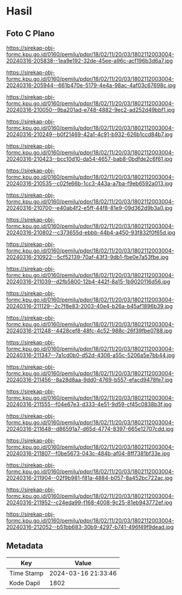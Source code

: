 # Hasil

## Foto C Plano

https://sirekap-obj-formc.kpu.go.id/0160/pemilu/pdpr/18/02/11/20/03/1802112003004-20240316-205838--1ea9e192-32de-45ee-a96c-acf196b3d6a7.jpg

https://sirekap-obj-formc.kpu.go.id/0160/pemilu/pdpr/18/02/11/20/03/1802112003004-20240316-205944--661b470e-5179-4e4a-98ac-4af03c67698c.jpg

https://sirekap-obj-formc.kpu.go.id/0160/pemilu/pdpr/18/02/11/20/03/1802112003004-20240316-210050--9ba201ad-e748-4882-9ec2-ad252d49bbf1.jpg

https://sirekap-obj-formc.kpu.go.id/0160/pemilu/pdpr/18/02/11/20/03/1802112003004-20240316-210249--b0f21469-42a1-4c91-b932-626b1ccd84b7.jpg

https://sirekap-obj-formc.kpu.go.id/0160/pemilu/pdpr/18/02/11/20/03/1802112003004-20240316-210423--bcc10d10-da54-4657-bab8-0bdfde2c6f61.jpg

https://sirekap-obj-formc.kpu.go.id/0160/pemilu/pdpr/18/02/11/20/03/1802112003004-20240316-210535--c02fe66b-1cc3-443a-a7ba-f9eb6592a013.jpg

https://sirekap-obj-formc.kpu.go.id/0160/pemilu/pdpr/18/02/11/20/03/1802112003004-20240316-210700--e40ab4f2-e5ff-44f8-81e9-09d362d9b3a0.jpg

https://sirekap-obj-formc.kpu.go.id/0160/pemilu/pdpr/18/02/11/20/03/1802112003004-20240316-210802--c373655d-ebbb-44b4-a450-93f832f0f65d.jpg

https://sirekap-obj-formc.kpu.go.id/0160/pemilu/pdpr/18/02/11/20/03/1802112003004-20240316-210922--5cf52139-70af-43f3-9db1-fbe0e7a53fbe.jpg

https://sirekap-obj-formc.kpu.go.id/0160/pemilu/pdpr/18/02/11/20/03/1802112003004-20240316-211039--d2fb5800-12b4-442f-8a15-1b9020116d56.jpg

https://sirekap-obj-formc.kpu.go.id/0160/pemilu/pdpr/18/02/11/20/03/1802112003004-20240316-211129--2c7f8e83-2003-40e4-b26a-b45af1896b39.jpg

https://sirekap-obj-formc.kpu.go.id/0160/pemilu/pdpr/18/02/11/20/03/1802112003004-20240316-211248--4428cef8-48fc-4c52-988c-26f39fbe0788.jpg

https://sirekap-obj-formc.kpu.go.id/0160/pemilu/pdpr/18/02/11/20/03/1802112003004-20240316-211347--7a1cd0b0-d52d-4306-a55c-5206a5e7bb44.jpg

https://sirekap-obj-formc.kpu.go.id/0160/pemilu/pdpr/18/02/11/20/03/1802112003004-20240316-211456--8a28d8aa-9dd0-4769-b557-efacd9478fe7.jpg

https://sirekap-obj-formc.kpu.go.id/0160/pemilu/pdpr/18/02/11/20/03/1802112003004-20240316-211555--f04e67e3-d333-4e51-9d59-cf45c0838b3f.jpg

https://sirekap-obj-formc.kpu.go.id/0160/pemilu/pdpr/18/02/11/20/03/1802112003004-20240316-211648--d86591a7-d65d-4774-8397-665e12707cdd.jpg

https://sirekap-obj-formc.kpu.go.id/0160/pemilu/pdpr/18/02/11/20/03/1802112003004-20240316-211807--f0be5673-043c-484b-af04-8ff7381bf33e.jpg

https://sirekap-obj-formc.kpu.go.id/0160/pemilu/pdpr/18/02/11/20/03/1802112003004-20240316-211904--02f9b981-f81a-4884-b057-8a452bc722ac.jpg

https://sirekap-obj-formc.kpu.go.id/0160/pemilu/pdpr/18/02/11/20/03/1802112003004-20240316-211952--c24eda99-f168-4008-9c25-81eb943772ef.jpg

https://sirekap-obj-formc.kpu.go.id/0160/pemilu/pdpr/18/02/11/20/03/1802112003004-20240316-212052--b51bb683-30b9-4297-b741-496f49f9dead.jpg


## Metadata

| Key        | Value               |
| ---------- | ------------------- |
| Time Stamp | 2024-03-16 21:33:46 |
| Kode Dapil | 1802                |



